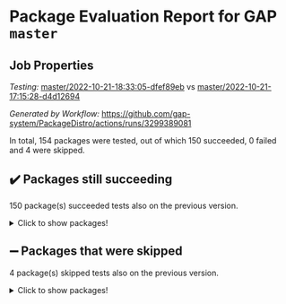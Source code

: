 # Package Evaluation Report for GAP `master`

## Job Properties

*Testing:* [master/2022-10-21-18:33:05-dfef89eb](https://github.com/gap-system/PackageDistro/blob/data/reports/master/2022-10-21-18:33:05-dfef89eb) vs [master/2022-10-21-17:15:28-d4d12694](https://github.com/gap-system/PackageDistro/blob/data/reports/master/2022-10-21-17:15:28-d4d12694)

*Generated by Workflow:* https://github.com/gap-system/PackageDistro/actions/runs/3299389081

In total, 154 packages were tested, out of which 150 succeeded, 0 failed and 4 were skipped.

## :heavy_check_mark: Packages still succeeding

150 package(s) succeeded tests also on the previous version.
<details><summary>Click to show packages!</summary>

- 4ti2interface 2022.09-01 [(success)](https://github.com/gap-system/PackageDistro/actions/runs/3299389081/jobs/5443100423)
- ace 5.6.1 [(success)](https://github.com/gap-system/PackageDistro/actions/runs/3299389081/jobs/5443100587)
- aclib 1.3.2 [(success)](https://github.com/gap-system/PackageDistro/actions/runs/3299389081/jobs/5443100725)
- agt 0.2 [(success)](https://github.com/gap-system/PackageDistro/actions/runs/3299389081/jobs/5443100825)
- alnuth 3.2.1 [(success)](https://github.com/gap-system/PackageDistro/actions/runs/3299389081/jobs/5443100922)
- anupq 3.2.6 [(success)](https://github.com/gap-system/PackageDistro/actions/runs/3299389081/jobs/5443101012)
- atlasrep 2.1.6 [(success)](https://github.com/gap-system/PackageDistro/actions/runs/3299389081/jobs/5443101124)
- autodoc 2022.10.20 [(success)](https://github.com/gap-system/PackageDistro/actions/runs/3299389081/jobs/5443101269)
- automata 1.15 [(success)](https://github.com/gap-system/PackageDistro/actions/runs/3299389081/jobs/5443101418)
- automgrp 1.3.2 [(success)](https://github.com/gap-system/PackageDistro/actions/runs/3299389081/jobs/5443101571)
- autpgrp 1.11 [(success)](https://github.com/gap-system/PackageDistro/actions/runs/3299389081/jobs/5443101701)
- cap 2022.10-06 [(success)](https://github.com/gap-system/PackageDistro/actions/runs/3299389081/jobs/5443101856)
- caratinterface 2.3.4 [(success)](https://github.com/gap-system/PackageDistro/actions/runs/3299389081/jobs/5443102007)
- cddinterface 2022.08.11 [(success)](https://github.com/gap-system/PackageDistro/actions/runs/3299389081/jobs/5443102143)
- circle 1.6.5 [(success)](https://github.com/gap-system/PackageDistro/actions/runs/3299389081/jobs/5443102226)
- classicpres 1.22 [(success)](https://github.com/gap-system/PackageDistro/actions/runs/3299389081/jobs/5443102348)
- cohomolo 1.6.10 [(success)](https://github.com/gap-system/PackageDistro/actions/runs/3299389081/jobs/5443102458)
- congruence 1.2.4 [(success)](https://github.com/gap-system/PackageDistro/actions/runs/3299389081/jobs/5443102573)
- corelg 1.56 [(success)](https://github.com/gap-system/PackageDistro/actions/runs/3299389081/jobs/5443102705)
- crime 1.6 [(success)](https://github.com/gap-system/PackageDistro/actions/runs/3299389081/jobs/5443102800)
- crisp 1.4.5 [(success)](https://github.com/gap-system/PackageDistro/actions/runs/3299389081/jobs/5443102902)
- crypting 0.10.3 [(success)](https://github.com/gap-system/PackageDistro/actions/runs/3299389081/jobs/5443103045)
- cryst 4.1.25 [(success)](https://github.com/gap-system/PackageDistro/actions/runs/3299389081/jobs/5443103167)
- crystcat 1.1.10 [(success)](https://github.com/gap-system/PackageDistro/actions/runs/3299389081/jobs/5443103286)
- ctbllib 1.3.4 [(success)](https://github.com/gap-system/PackageDistro/actions/runs/3299389081/jobs/5443103398)
- cubefree 1.19 [(success)](https://github.com/gap-system/PackageDistro/actions/runs/3299389081/jobs/5443103493)
- curlinterface 2.3.1 [(success)](https://github.com/gap-system/PackageDistro/actions/runs/3299389081/jobs/5443103615)
- cvec 2.7.6 [(success)](https://github.com/gap-system/PackageDistro/actions/runs/3299389081/jobs/5443103742)
- datastructures 0.2.7 [(success)](https://github.com/gap-system/PackageDistro/actions/runs/3299389081/jobs/5443103849)
- deepthought 1.0.6 [(success)](https://github.com/gap-system/PackageDistro/actions/runs/3299389081/jobs/5443103959)
- design 1.7 [(success)](https://github.com/gap-system/PackageDistro/actions/runs/3299389081/jobs/5443104076)
- difsets 2.3.1 [(success)](https://github.com/gap-system/PackageDistro/actions/runs/3299389081/jobs/5443104180)
- digraphs 1.6.0 [(success)](https://github.com/gap-system/PackageDistro/actions/runs/3299389081/jobs/5443104275)
- edim 1.3.6 [(success)](https://github.com/gap-system/PackageDistro/actions/runs/3299389081/jobs/5443104374)
- example 4.3.2 [(success)](https://github.com/gap-system/PackageDistro/actions/runs/3299389081/jobs/5443104475)
- examplesforhomalg 2022.10-01 [(success)](https://github.com/gap-system/PackageDistro/actions/runs/3299389081/jobs/5443104563)
- factint 1.6.3 [(success)](https://github.com/gap-system/PackageDistro/actions/runs/3299389081/jobs/5443104688)
- ferret 1.0.9 [(success)](https://github.com/gap-system/PackageDistro/actions/runs/3299389081/jobs/5443104788)
- fga 1.4.0 [(success)](https://github.com/gap-system/PackageDistro/actions/runs/3299389081/jobs/5443104865)
- fining 1.5.1 [(success)](https://github.com/gap-system/PackageDistro/actions/runs/3299389081/jobs/5443104967)
- float 1.0.3 [(success)](https://github.com/gap-system/PackageDistro/actions/runs/3299389081/jobs/5443105074)
- format 1.4.3 [(success)](https://github.com/gap-system/PackageDistro/actions/runs/3299389081/jobs/5443105166)
- forms 1.2.9 [(success)](https://github.com/gap-system/PackageDistro/actions/runs/3299389081/jobs/5443105251)
- fplsa 1.2.5 [(success)](https://github.com/gap-system/PackageDistro/actions/runs/3299389081/jobs/5443105335)
- fr 2.4.11 [(success)](https://github.com/gap-system/PackageDistro/actions/runs/3299389081/jobs/5443105414)
- francy 1.2.5 [(success)](https://github.com/gap-system/PackageDistro/actions/runs/3299389081/jobs/5443105499)
- fwtree 1.3 [(success)](https://github.com/gap-system/PackageDistro/actions/runs/3299389081/jobs/5443105579)
- gapdoc 1.6.6 [(success)](https://github.com/gap-system/PackageDistro/actions/runs/3299389081/jobs/5443105673)
- gauss 2022.10-01 [(success)](https://github.com/gap-system/PackageDistro/actions/runs/3299389081/jobs/5443105766)
- gaussforhomalg 2022.08-03 [(success)](https://github.com/gap-system/PackageDistro/actions/runs/3299389081/jobs/5443105849)
- gbnp 1.0.5 [(success)](https://github.com/gap-system/PackageDistro/actions/runs/3299389081/jobs/5443105942)
- generalizedmorphismsforcap 2022.09-01 [(success)](https://github.com/gap-system/PackageDistro/actions/runs/3299389081/jobs/5443106035)
- genss 1.6.8 [(success)](https://github.com/gap-system/PackageDistro/actions/runs/3299389081/jobs/5443106133)
- gradedmodules 2022.09-02 [(success)](https://github.com/gap-system/PackageDistro/actions/runs/3299389081/jobs/5443106238)
- gradedringforhomalg 2022.10-01 [(success)](https://github.com/gap-system/PackageDistro/actions/runs/3299389081/jobs/5443106326)
- grape 4.8.5 [(success)](https://github.com/gap-system/PackageDistro/actions/runs/3299389081/jobs/5443106418)
- groupoids 1.71 [(success)](https://github.com/gap-system/PackageDistro/actions/runs/3299389081/jobs/5443106492)
- grpconst 2.6.2 [(success)](https://github.com/gap-system/PackageDistro/actions/runs/3299389081/jobs/5443106585)
- guarana 0.96.3 [(success)](https://github.com/gap-system/PackageDistro/actions/runs/3299389081/jobs/5443106665)
- guava 3.17 [(success)](https://github.com/gap-system/PackageDistro/actions/runs/3299389081/jobs/5443106736)
- hap 1.47 [(success)](https://github.com/gap-system/PackageDistro/actions/runs/3299389081/jobs/5443106804)
- hapcryst 0.1.15 [(success)](https://github.com/gap-system/PackageDistro/actions/runs/3299389081/jobs/5443106899)
- hecke 1.5.3 [(success)](https://github.com/gap-system/PackageDistro/actions/runs/3299389081/jobs/5443107026)
- help 3.5 [(success)](https://github.com/gap-system/PackageDistro/actions/runs/3299389081/jobs/5443107140)
- homalg 2022.08-04 [(success)](https://github.com/gap-system/PackageDistro/actions/runs/3299389081/jobs/5443107317)
- homalgtocas 2022.10-01 [(success)](https://github.com/gap-system/PackageDistro/actions/runs/3299389081/jobs/5443107427)
- idrel 2.44 [(success)](https://github.com/gap-system/PackageDistro/actions/runs/3299389081/jobs/5443107535)
- images 1.3.1 [(success)](https://github.com/gap-system/PackageDistro/actions/runs/3299389081/jobs/5443107638)
- intpic 0.3.0 [(success)](https://github.com/gap-system/PackageDistro/actions/runs/3299389081/jobs/5443107727)
- io 4.8.0 [(success)](https://github.com/gap-system/PackageDistro/actions/runs/3299389081/jobs/5443107872)
- io_forhomalg 2022.09-01 [(success)](https://github.com/gap-system/PackageDistro/actions/runs/3299389081/jobs/5443107968)
- irredsol 1.4.3 [(success)](https://github.com/gap-system/PackageDistro/actions/runs/3299389081/jobs/5443108533)
- json 2.1.1 [(success)](https://github.com/gap-system/PackageDistro/actions/runs/3299389081/jobs/5443108648)
- jupyterkernel 1.4.1 [(success)](https://github.com/gap-system/PackageDistro/actions/runs/3299389081/jobs/5443108740)
- jupyterviz 1.5.6 [(success)](https://github.com/gap-system/PackageDistro/actions/runs/3299389081/jobs/5443108846)
- kan 1.34 [(success)](https://github.com/gap-system/PackageDistro/actions/runs/3299389081/jobs/5443108941)
- kbmag 1.5.10 [(success)](https://github.com/gap-system/PackageDistro/actions/runs/3299389081/jobs/5443109026)
- laguna 3.9.5 [(success)](https://github.com/gap-system/PackageDistro/actions/runs/3299389081/jobs/5443109134)
- liealgdb 2.2.1 [(success)](https://github.com/gap-system/PackageDistro/actions/runs/3299389081/jobs/5443109305)
- liepring 2.8 [(success)](https://github.com/gap-system/PackageDistro/actions/runs/3299389081/jobs/5443109415)
- liering 2.4.2 [(success)](https://github.com/gap-system/PackageDistro/actions/runs/3299389081/jobs/5443109529)
- linearalgebraforcap 2022.10-04 [(success)](https://github.com/gap-system/PackageDistro/actions/runs/3299389081/jobs/5443109639)
- localizeringforhomalg 2022.09-01 [(success)](https://github.com/gap-system/PackageDistro/actions/runs/3299389081/jobs/5443109736)
- loops 3.4.2 [(success)](https://github.com/gap-system/PackageDistro/actions/runs/3299389081/jobs/5443109848)
- lpres 1.0.3 [(success)](https://github.com/gap-system/PackageDistro/actions/runs/3299389081/jobs/5443109959)
- majoranaalgebras 1.5 [(success)](https://github.com/gap-system/PackageDistro/actions/runs/3299389081/jobs/5443110078)
- mapclass 1.4.6 [(success)](https://github.com/gap-system/PackageDistro/actions/runs/3299389081/jobs/5443110228)
- matgrp 0.70 [(success)](https://github.com/gap-system/PackageDistro/actions/runs/3299389081/jobs/5443110371)
- matricesforhomalg 2022.10-05 [(success)](https://github.com/gap-system/PackageDistro/actions/runs/3299389081/jobs/5443110483)
- modisom 2.5.3 [(success)](https://github.com/gap-system/PackageDistro/actions/runs/3299389081/jobs/5443110607)
- modulepresentationsforcap 2022.10-04 [(success)](https://github.com/gap-system/PackageDistro/actions/runs/3299389081/jobs/5443110725)
- modules 2022.09-01 [(success)](https://github.com/gap-system/PackageDistro/actions/runs/3299389081/jobs/5443110827)
- monoidalcategories 2022.10-01 [(success)](https://github.com/gap-system/PackageDistro/actions/runs/3299389081/jobs/5443110927)
- nconvex 2022.09-01 [(success)](https://github.com/gap-system/PackageDistro/actions/runs/3299389081/jobs/5443111030)
- nilmat 1.4.2 [(success)](https://github.com/gap-system/PackageDistro/actions/runs/3299389081/jobs/5443111133)
- nock 1.5 [(success)](https://github.com/gap-system/PackageDistro/actions/runs/3299389081/jobs/5443111203)
- normalizinterface 1.3.4 [(success)](https://github.com/gap-system/PackageDistro/actions/runs/3299389081/jobs/5443111297)
- nq 2.5.8 [(success)](https://github.com/gap-system/PackageDistro/actions/runs/3299389081/jobs/5443111369)
- numericalsgps 1.3.1 [(success)](https://github.com/gap-system/PackageDistro/actions/runs/3299389081/jobs/5443111467)
- openmath 11.5.1 [(success)](https://github.com/gap-system/PackageDistro/actions/runs/3299389081/jobs/5443111549)
- orb 4.9.0 [(success)](https://github.com/gap-system/PackageDistro/actions/runs/3299389081/jobs/5443111630)
- packagemanager 1.3.2 [(success)](https://github.com/gap-system/PackageDistro/actions/runs/3299389081/jobs/5443111726)
- patternclass 2.4.3 [(success)](https://github.com/gap-system/PackageDistro/actions/runs/3299389081/jobs/5443111860)
- permut 2.0.4 [(success)](https://github.com/gap-system/PackageDistro/actions/runs/3299389081/jobs/5443111970)
- polenta 1.3.10 [(success)](https://github.com/gap-system/PackageDistro/actions/runs/3299389081/jobs/5443112077)
- polymaking 0.8.6 [(success)](https://github.com/gap-system/PackageDistro/actions/runs/3299389081/jobs/5443112151)
- primgrp 3.4.2 [(success)](https://github.com/gap-system/PackageDistro/actions/runs/3299389081/jobs/5443112234)
- profiling 2.5.1 [(success)](https://github.com/gap-system/PackageDistro/actions/runs/3299389081/jobs/5443112329)
- qpa 1.34 [(success)](https://github.com/gap-system/PackageDistro/actions/runs/3299389081/jobs/5443112460)
- quagroup 1.8.3 [(success)](https://github.com/gap-system/PackageDistro/actions/runs/3299389081/jobs/5443112564)
- radiroot 2.9 [(success)](https://github.com/gap-system/PackageDistro/actions/runs/3299389081/jobs/5443112652)
- rcwa 4.7.0 [(success)](https://github.com/gap-system/PackageDistro/actions/runs/3299389081/jobs/5443112763)
- rds 1.8 [(success)](https://github.com/gap-system/PackageDistro/actions/runs/3299389081/jobs/5443112884)
- recog 1.4.2 [(success)](https://github.com/gap-system/PackageDistro/actions/runs/3299389081/jobs/5443113006)
- repndecomp 1.2.1 [(success)](https://github.com/gap-system/PackageDistro/actions/runs/3299389081/jobs/5443113096)
- repsn 3.1.0 [(success)](https://github.com/gap-system/PackageDistro/actions/runs/3299389081/jobs/5443113190)
- resclasses 4.7.3 [(success)](https://github.com/gap-system/PackageDistro/actions/runs/3299389081/jobs/5443113310)
- ringsforhomalg 2022.10-02 [(success)](https://github.com/gap-system/PackageDistro/actions/runs/3299389081/jobs/5443113408)
- sco 2022.09-01 [(success)](https://github.com/gap-system/PackageDistro/actions/runs/3299389081/jobs/5443113543)
- scscp 2.3.1 [(success)](https://github.com/gap-system/PackageDistro/actions/runs/3299389081/jobs/5443113651)
- semigroups 5.0.2 [(success)](https://github.com/gap-system/PackageDistro/actions/runs/3299389081/jobs/5443113750)
- sglppow 2.2 [(success)](https://github.com/gap-system/PackageDistro/actions/runs/3299389081/jobs/5443113843)
- sgpviz 0.999.5 [(success)](https://github.com/gap-system/PackageDistro/actions/runs/3299389081/jobs/5443113917)
- simpcomp 2.1.14 [(success)](https://github.com/gap-system/PackageDistro/actions/runs/3299389081/jobs/5443114027)
- singular 2022.09.23 [(success)](https://github.com/gap-system/PackageDistro/actions/runs/3299389081/jobs/5443114122)
- sla 1.5.3 [(success)](https://github.com/gap-system/PackageDistro/actions/runs/3299389081/jobs/5443114247)
- smallgrp 1.5 [(success)](https://github.com/gap-system/PackageDistro/actions/runs/3299389081/jobs/5443114391)
- smallsemi 0.6.13 [(success)](https://github.com/gap-system/PackageDistro/actions/runs/3299389081/jobs/5443114511)
- sonata 2.9.5 [(success)](https://github.com/gap-system/PackageDistro/actions/runs/3299389081/jobs/5443114626)
- sophus 1.27 [(success)](https://github.com/gap-system/PackageDistro/actions/runs/3299389081/jobs/5443114754)
- spinsym 1.5.2 [(success)](https://github.com/gap-system/PackageDistro/actions/runs/3299389081/jobs/5443114929)
- standardff 0.9.4 [(success)](https://github.com/gap-system/PackageDistro/actions/runs/3299389081/jobs/5443115048)
- symbcompcc 1.3.2 [(success)](https://github.com/gap-system/PackageDistro/actions/runs/3299389081/jobs/5443115141)
- thelma 1.3 [(success)](https://github.com/gap-system/PackageDistro/actions/runs/3299389081/jobs/5443115235)
- tomlib 1.2.9 [(success)](https://github.com/gap-system/PackageDistro/actions/runs/3299389081/jobs/5443115365)
- toolsforhomalg 2022.09-08 [(success)](https://github.com/gap-system/PackageDistro/actions/runs/3299389081/jobs/5443116627)
- toric 1.9.5 [(success)](https://github.com/gap-system/PackageDistro/actions/runs/3299389081/jobs/5443116736)
- toricvarieties 2022.07.13 [(success)](https://github.com/gap-system/PackageDistro/actions/runs/3299389081/jobs/5443116842)
- transgrp 3.6.3 [(success)](https://github.com/gap-system/PackageDistro/actions/runs/3299389081/jobs/5443116961)
- ugaly 4.0.3 [(success)](https://github.com/gap-system/PackageDistro/actions/runs/3299389081/jobs/5443117049)
- unipot 1.5 [(success)](https://github.com/gap-system/PackageDistro/actions/runs/3299389081/jobs/5443117143)
- unitlib 4.1.0 [(success)](https://github.com/gap-system/PackageDistro/actions/runs/3299389081/jobs/5443117244)
- utils 0.77 [(success)](https://github.com/gap-system/PackageDistro/actions/runs/3299389081/jobs/5443117338)
- uuid 0.7 [(success)](https://github.com/gap-system/PackageDistro/actions/runs/3299389081/jobs/5443117445)
- walrus 0.9991 [(success)](https://github.com/gap-system/PackageDistro/actions/runs/3299389081/jobs/5443117535)
- wedderga 4.10.2 [(success)](https://github.com/gap-system/PackageDistro/actions/runs/3299389081/jobs/5443117643)
- xmod 2.88 [(success)](https://github.com/gap-system/PackageDistro/actions/runs/3299389081/jobs/5443117749)
- xmodalg 1.22 [(success)](https://github.com/gap-system/PackageDistro/actions/runs/3299389081/jobs/5443117844)
- yangbaxter 0.10.1 [(success)](https://github.com/gap-system/PackageDistro/actions/runs/3299389081/jobs/5443117957)
- zeromqinterface 0.14 [(success)](https://github.com/gap-system/PackageDistro/actions/runs/3299389081/jobs/5443118046)
</details>

## :heavy_minus_sign: Packages that were skipped

4 package(s) skipped tests also on the previous version.
<details><summary>Click to show packages!</summary>

- browse 1.8.18 [(skipped)](https://github.com/gap-system/PackageDistro/actions/runs/3299389081/jobs/5442846888)
- itc 1.5.1 [(skipped)](https://github.com/gap-system/PackageDistro/actions/runs/3299389081/jobs/5442846888)
- polycyclic 2.16 [(skipped)](https://github.com/gap-system/PackageDistro/actions/runs/3299389081/jobs/5442846888)
- xgap 4.31 [(skipped)](https://github.com/gap-system/PackageDistro/actions/runs/3299389081/jobs/5442846888)
</details>

